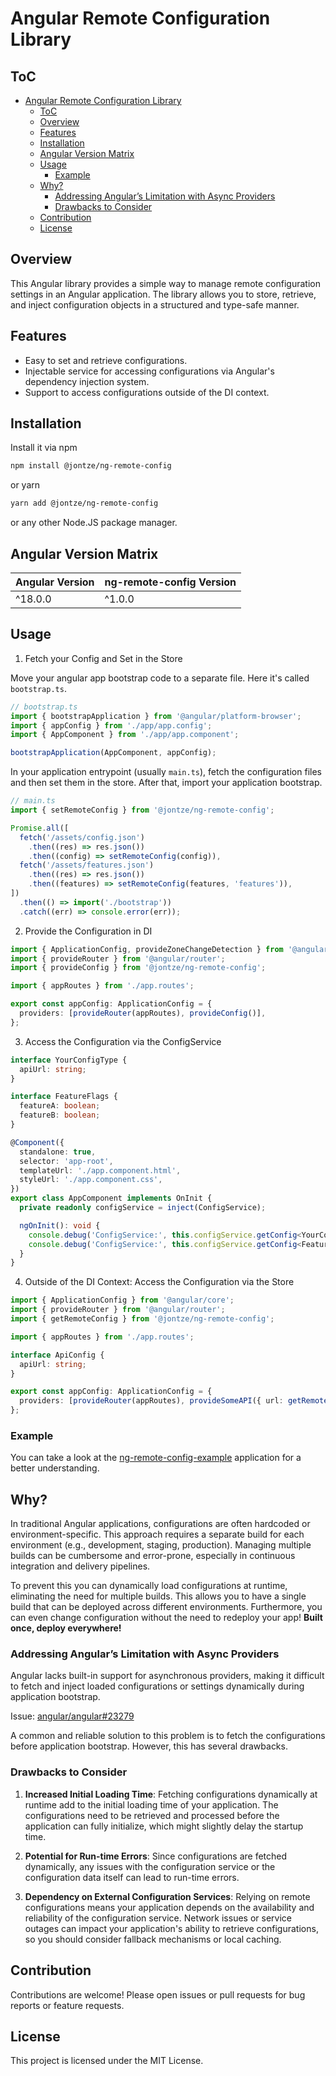 # Angular Remote Configuration Library

## ToC

- [Angular Remote Configuration Library](#angular-remote-configuration-library)
  - [ToC](#toc)
  - [Overview](#overview)
  - [Features](#features)
  - [Installation](#installation)
  - [Angular Version Matrix](#angular-version-matrix)
  - [Usage](#usage)
    - [Example](#example)
  - [Why?](#why)
    - [Addressing Angular’s Limitation with Async Providers](#addressing-angulars-limitation-with-async-providers)
    - [Drawbacks to Consider](#drawbacks-to-consider)
  - [Contribution](#contribution)
  - [License](#license)

## Overview

This Angular library provides a simple way to manage remote configuration
settings in an Angular application. The library allows you to store, retrieve,
and inject configuration objects in a structured and type-safe manner.

## Features

- Easy to set and retrieve configurations.
- Injectable service for accessing configurations via Angular's dependency
  injection system.
- Support to access configurations outside of the DI context.

## Installation

Install it via npm

```bash
npm install @jontze/ng-remote-config
```

or yarn

```bash
yarn add @jontze/ng-remote-config
```

or any other Node.JS package manager.

## Angular Version Matrix

| Angular Version | ng-remote-config Version |
| --------------- | ------------------------ |
| ^18.0.0         | ^1.0.0                   |

## Usage

1. Fetch your Config and Set in the Store

Move your angular app bootstrap code to a separate file. Here it's called
`bootstrap.ts`.

```typescript
// bootstrap.ts
import { bootstrapApplication } from '@angular/platform-browser';
import { appConfig } from './app/app.config';
import { AppComponent } from './app/app.component';

bootstrapApplication(AppComponent, appConfig);
```

In your application entrypoint (usually `main.ts`), fetch the configuration
files and then set them in the store. After that, import your application
bootstrap.

```typescript
// main.ts
import { setRemoteConfig } from '@jontze/ng-remote-config';

Promise.all([
  fetch('/assets/config.json')
    .then((res) => res.json())
    .then((config) => setRemoteConfig(config)),
  fetch('/assets/features.json')
    .then((res) => res.json())
    .then((features) => setRemoteConfig(features, 'features')),
])
  .then(() => import('./bootstrap'))
  .catch((err) => console.error(err));
```

2. Provide the Configuration in DI

```typescript
import { ApplicationConfig, provideZoneChangeDetection } from '@angular/core';
import { provideRouter } from '@angular/router';
import { provideConfig } from '@jontze/ng-remote-config';

import { appRoutes } from './app.routes';

export const appConfig: ApplicationConfig = {
  providers: [provideRouter(appRoutes), provideConfig()],
};
```

3. Access the Configuration via the ConfigService

```typescript
interface YourConfigType {
  apiUrl: string;
}

interface FeatureFlags {
  featureA: boolean;
  featureB: boolean;
}

@Component({
  standalone: true,
  selector: 'app-root',
  templateUrl: './app.component.html',
  styleUrl: './app.component.css',
})
export class AppComponent implements OnInit {
  private readonly configService = inject(ConfigService);

  ngOnInit(): void {
    console.debug('ConfigService:', this.configService.getConfig<YourConfigType>());
    console.debug('ConfigService:', this.configService.getConfig<FeatureFlags>('features'));
  }
}
```

4. Outside of the DI Context: Access the Configuration via the Store

```typescript
import { ApplicationConfig } from '@angular/core';
import { provideRouter } from '@angular/router';
import { getRemoteConfig } from '@jontze/ng-remote-config';

import { appRoutes } from './app.routes';

interface ApiConfig {
  apiUrl: string;
}

export const appConfig: ApplicationConfig = {
  providers: [provideRouter(appRoutes), provideSomeAPI({ url: getRemoteConfig<ApiConfig>().apiUrl })],
};
```

### Example

You can take a look at the
[ng-remote-config-example](./apps/ng-remote-config-example/) application for a
better understanding.

## Why?

In traditional Angular applications, configurations are often hardcoded or
environment-specific. This approach requires a separate build for each
environment (e.g., development, staging, production). Managing multiple builds
can be cumbersome and error-prone, especially in continuous integration and
delivery pipelines.

To prevent this you can dynamically load configurations at runtime, eliminating
the need for multiple builds. This allows you to have a single build that can be
deployed across different environments. Furthermore, you can even change
configuration without the need to redeploy your app! **Built once, deploy
everywhere!**

### Addressing Angular’s Limitation with Async Providers

Angular lacks built-in support for asynchronous providers, making it difficult
to fetch and inject loaded configurations or settings dynamically during
application bootstrap.

Issue: [angular/angular#23279](https://github.com/angular/angular/issues/23279)

A common and reliable solution to this problem is to fetch the configurations
before application bootstrap. However, this has several drawbacks.

### Drawbacks to Consider

1. **Increased Initial Loading Time**: Fetching configurations dynamically at
   runtime add to the initial loading time of your application. The
   configurations need to be retrieved and processed before the application can
   fully initialize, which might slightly delay the startup time.

2. **Potential for Run-time Errors**: Since configurations are fetched
   dynamically, any issues with the configuration service or the configuration
   data itself can lead to run-time errors.

3. **Dependency on External Configuration Services**: Relying on remote
   configurations means your application depends on the availability and
   reliability of the configuration service. Network issues or service outages
   can impact your application's ability to retrieve configurations, so you
   should consider fallback mechanisms or local caching.

## Contribution

Contributions are welcome! Please open issues or pull requests for bug reports
or feature requests.

## License

This project is licensed under the MIT License.
